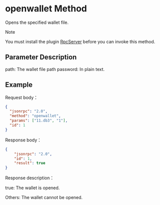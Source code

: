 # openwallet Method

Opens the specified wallet file.

> [!Note]
>
> You must install the plugin [RpcServer](https://github.com/neo-project/neo-modules/releases) before you can invoke this method.

## Parameter Description

path: The wallet file path
password: In plain text.

## Example

Request body：

```json
{
  "jsonrpc": "2.0",
  "method": "openwallet",
  "params": ["11.db3", "1"],
  "id": 1
}
```

Response body：

```json
{
    "jsonrpc": "2.0",
    "id": 1,
    "result": true
}
```

Response description：

true: The wallet is opened.

Others: The wallet cannot be opened.

